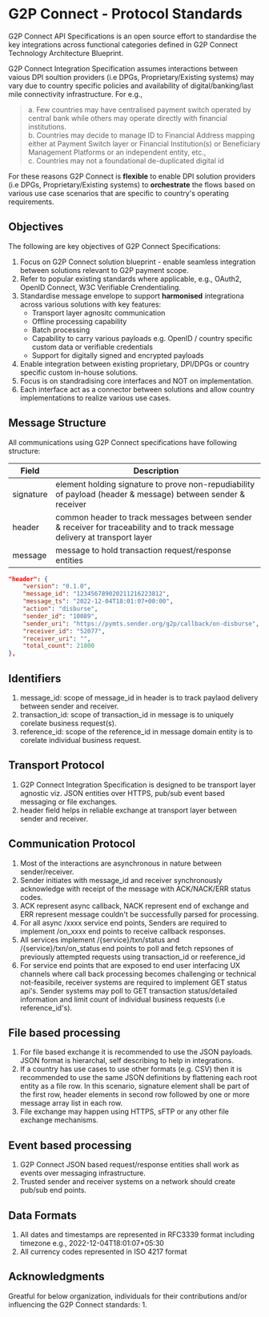 # G2P Connect - Protocol Standards

G2P Connect API Specifications is an open source effort to standardise the key integrations across functional categories defined in G2P Connect Technology Architecture Blueprint. 

G2P Connect Integration Specification assumes interactions between vaious DPI soultion providers (i.e DPGs, Proprietary/Existing systems) may vary due to country specific policies and availability of digital/banking/last mile connectivity infrastructure. For e.g., <br>

> a. Few countries may have centralised payment switch operated by central bank while others may operate directly with financial institutions. <br>
> b. Countries may decide to manage ID to Financial Address mapping either at Payment Switch layer or Financial Institution(s) or Beneficiary Management Platforms or an independent entity, etc., <br>
> c. Countries may not a foundational de-duplicated digital id

For these reasons G2P Connect is **flexible** to enable DPI solution providers (i.e DPGs, Proprietary/Existing systems) to **orchestrate** the flows based on various use case scenarios that are specific to country's operating requirements.

## Objectives
The following are key objectives of G2P Connect Specifications:

1. Focus on G2P Connect solution blueprint - enable seamless integration between solutions relevant to G2P payment scope.
2. Refer to popular existing standards where applicable, e.g., OAuth2, OpenID Connect, W3C Verifiable Crendentialing.
3. Standardise message envelope to support **harmonised** integrationa across various solutions with key features:
    - Transport layer agnositc communication
    - Offline processing capability
    - Batch processing
    - Capability to carry various payloads e.g. OpenID / country specific custom data or verifiable credentials
    - Support for digitally signed and encrypted payloads
4. Enable integration between existing proprietary, DPI/DPGs or country specific custom in-house solutions.
5. Focus is on standradising core interfaces and NOT on implementation.
6. Each interface act as a connector between solutions and allow country implementations to realize various use cases.

## Message Structure
All communications using G2P Connect specifications have following structure:

| Field | Description | 
| ----- | ----------- | 
| signature | element holding signature to prove non-repudiability of payload (header & message) between sender & receiver | 
| header | common header to track messages between sender & receiver for traceability and to track message delivery at transport layer | 
| message | message to hold transaction request/response entities | 


```json
"header": {
    "version": "0.1.0",
    "message_id": "123456789020211216223812",
    "message_ts": "2022-12-04T18:01:07+00:00",
    "action": "disburse",
    "sender_id": "10089",
    "sender_uri": "https://pymts.sender.org/g2p/callback/on-disburse",
    "receiver_id": "52077",
    "receiver_uri": "",
    "total_count": 21800
},
```

## Identifiers
1. message_id: scope of message_id in header is to track paylaod delivery between sender and receiver. 
2. transaction_id: scope of transaction_id in message is to uniquely corelate business request(s).
3. reference_id: scope of the reference_id in message domain entity is to corelate individual business request. 

## Transport Protocol
1. G2P Connect Integration Specification is designed to be transport layer agnostic viz. JSON entities over HTTPS, pub/sub event based messaging or file exchanges.
2. header field helps in reliable exchange at transport layer between sender and receiver. 

## Communication Protocol
1. Most of the interactions are asynchronous in nature between sender/receiver. 
2. Sender initiates with message_id and receiver synchronously acknowledge with receipt of the message with ACK/NACK/ERR status codes. 
3. ACK represent async callback, NACK represent end of exchange and ERR represent message couldn't be successfully parsed for processing.
4. For all async /xxxx service end points, Senders are required to implement /on_xxxx end points to receive callback responses. 
4. All services implement /{service}/txn/status and /{service}/txn/on_status end points to poll and fetch repsones of previously attempted requests using transaction_id or reeference_id
5. For service end points that are exposed to end user interfacing UX channels where call back processing becomes challenging or technical not-feasibile, receiver systems are required to implement GET status api's. Sender systems may poll to GET transaction status/detailed information and limit count of individual business requests (i.e reference_id's). 

## File based processing 
1. For file based exchange it is recommended to use the JSON payloads. JSON format is hierarchal, self describing to help in integrations. 
2. If a country has use cases to use other formats (e.g. CSV) then it is recommended to use the same JSON definitions by flattening each root entity as a file row. In this scenario, signature element shall be part of the first row, header elements in second row followed by one or more message array list in each row.
3. File exchange may happen using HTTPS, sFTP or any other file exchange mechanisms.

## Event based processing 
1. G2P Connect JSON based request/response entities shall work as events over messaging infrastructure.
2. Trusted sender and receiver systems on a network should create pub/sub end points.

## Data Formats
1. All dates and timestamps are represented in RFC3339 format including timezone e.g., 2022-12-04T18:01:07+05:30
2. All currency codes represented in ISO 4217 format

## Acknowledgments
Greatful for below organization, individuals for their contributions and/or influencing the G2P Connect standards:
1. 